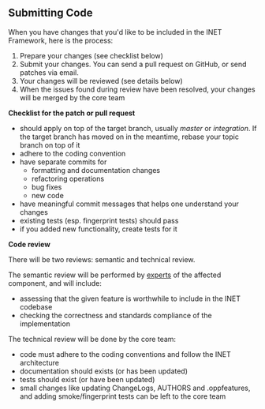 ## Submitting Code

When you have changes that you'd like to be included in the INET Framework, here is the process:

1.  Prepare your changes (see checklist below)
2.  Submit your changes. You can send a pull request on GitHub, or send patches via email.
3.  Your changes will be reviewed (see details below)
4.  When the issues found during review have been resolved, your changes will be merged by the core team

**Checklist for the patch or pull request**

*   should apply on top of the target branch, usually *master* or *integration*. 
    If the target branch has moved on in the meantime, rebase your topic branch on top of it
*   adhere to the coding convention
*   have separate commits for
    *   formatting and documentation changes
    *   refactoring operations
    *   bug fixes
    *   new code
*   have meaningful commit messages that helps one understand your changes
*   existing tests (esp. fingerprint tests) should pass
*   if you added new functionality, create tests for it

**Code review**

There will be two reviews: semantic and technical review.

The semantic review will be performed by [experts][1] of the affected component, and will include:

*   assessing that the given feature is worthwhile to include in the INET codebase
*   checking the correctness and standards compliance of the implementation

The technical review will be done by the core team:

*   code must adhere to the coding conventions and follow the INET architecture
*   documentation should exists (or has been updated)
*   tests should exist (or have been updated)
*   small changes like updating ChangeLogs, AUTHORS and .oppfeatures, and adding smoke/fingerprint tests can be left to the core team

 [1]: ComponentExperts.html

